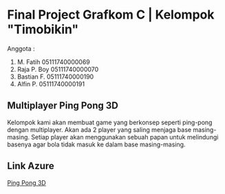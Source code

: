 # Final Project Grafkom C | Kelompok "Timobikin"
Anggota :
1. M. Fatih       05111740000069
2. Raja P. Boy    05111740000070
3. Bastian F.     05111740000190
4. Alfin P.       05111740000191


## Multiplayer Ping Pong 3D
Kelompok kami akan membuat game yang berkonsep seperti ping-pong dengan multiplayer. Akan ada 2 player yang saling menjaga base masing-masing. Setiap player akan menggunakan sebuah papan untuk melindungi basenya agar bola tidak masuk ke dalam base masing-masing.

## Link Azure
<a href="https://final-project-timobikin.azurewebsites.net/">Ping Pong 3D</a>
